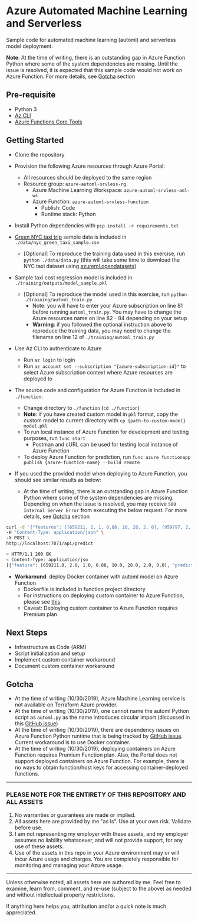 # Azure Automated Machine Learning and Serverless

Sample code for automated machine learning (automl) and serverless model deployment.

**Note**: At the time of writing, there is an outstanding gap in Azure Function Python where some of the system dependencies are missing. Until the issue is resolved, it is expected that this sample code would not work on Azure Function. For more details, see [Gotcha](#Gotcha) section

## Pre-requisite

- Python 3
- [Az CLI](https://docs.microsoft.com/en-us/cli/azure/install-azure-cli?view=azure-cli-latest)
- [Azure Functions Core Tools](https://docs.microsoft.com/en-us/azure/azure-functions/functions-run-local#install-the-azure-functions-core-tools)

## Getting Started

- Clone the repository

- Provision the following Azure resources through Azure Portal:
  - All resources should be deployed to the same region
  - Resource group: `azure-automl-srvless-rg`
    - Azure Machine Learning Workspace: `azure-automl-srvless-aml-ws`
    - Azure Function: `azure-automl-srvless-function`
      - Publish: Code
      - Runtime stack: Python

- Install Python dependencies with `pip install -r requirements.txt`

- [Green NYC taxi trip](https://azure.microsoft.com/en-us/services/open-datasets/catalog/nyc-taxi-limousine-commission-green-taxi-trip-records/) sample data is included in `./data/nyc_green_taxi_sample.csv`
  - \[Optional\] To reproduce the training data used in this exercise, run `python ./data/data.py` (this will take some time to download the NYC taxi dataset using [azureml.opendatasets](https://docs.microsoft.com/en-us/python/api/azureml-opendatasets/azureml.opendatasets?view=azure-ml-py))

- Sample taxi cost regression model is included in `./training/outputs/model_sample.pkl`
  - \[Optional\] To reproduce the model used in this exercise, run `python ./training/automl_train.py`
    - Note: you will have to enter your Azure subscription on line 81 before running `automl_train.py`. You may have to change the Azure resources name on line 82 - 84 depending on your setup
    - **Warning**: if you followed the optional instruction above to reproduce the training data, you may need to change the filename on line 12 of `./training/automl_train.py`

- Use Az CLI to authenticate to Azure
  - Run `az login` to login
  - Run `az account set --subscription "{azure-subscription-id}"` to select Azure subscription context where Azure resources are deployed to

- The source code and configuration for Azure Function is included in `./function`:
  - Change directory to `./function` (`cd ./function`)
  - **Note**: if you have created custom model in `pkl` format, copy the custom model to current directory with `cp {path-to-custom-model} model.pkl`
  - To run local instance of Azure Function for development and testing purposes, run `func start`
    - Postman and cURL can be used for testing local instance of Azure Function
  - To deploy Azure Function for prediction, run `func azure functionapp publish {azure-function-name} --build remote`

- If you used the provided model when deploying to Azure Function, you should see similar results as below:
  - At the time of writing, there is an outstanding gap in Azure Function Python where some of the system dependencies are missing. Depending on when the issue is resolved, you may receive `500 Internal Server Error` from executing the below request. For more details, see [Gotcha](#Gotcha) section

```bash
curl -d '{"features": [[659211, 2, 1, 0.88, 10, 28, 2, 0], [959797, 2, 1, 3.42, 11, 8, 6, 9]]}' \
-H "Content-Type: application/json" \
-X POST \
http://localhost:7071/api/predict

< HTTP/1.1 200 OK
< Content-Type: application/jso
[{"feature": [659211.0, 2.0, 1.0, 0.88, 10.0, 28.0, 2.0, 0.0], "prediction": 7.2704150529543305}, {"feature": [959797.0, 2.0, 1.0, 3.42, 11.0, 8.0, 6.0, 9.0], "prediction": 16.984844216957228}]
```

- **Workaround**: deploy Docker container with automl model on Azure Function
  - Dockerfile is included in function project directory
  - For instructions on deploying custom container to Azure Function, please see [this](https://docs.microsoft.com/en-us/azure/azure-functions/functions-create-function-linux-custom-image?tabs=python)
  - Caveat: Deploying custom container to Azure Function requires Premium plan

## Next Steps

- Infrastructure as Code (ARM)
- Script initialization and setup
- Implement custom container workaround
- Document custom container workaround

## Gotcha

- At the time of writing (10/30/2019), Azure Machine Learning service is not available on Terraform Azure provider.
- At the time of writing (10/30/2019), one cannot name the automl Python script as `automl.py` as the name introduces circular import (discussed in this [GitHub issue](https://github.com/Azure/MachineLearningNotebooks/issues/327))
- At the time of writing (10/30/2019), there are dependency issues on Azure Function Python runtime that is being tracked by [GitHub issue](https://github.com/Azure/azure-functions-python-worker/issues/493). Current workaround is to use Docker container.
- At the time of writing (10/30/2019), deploying containers on Azure Function requires Premium Function plan. Also, the Portal does not support deployed containers on Azure Function. For example, there is no ways to obtain function/host keys for accessing container-deployed functions.

---

### PLEASE NOTE FOR THE ENTIRETY OF THIS REPOSITORY AND ALL ASSETS

1. No warranties or guarantees are made or implied.
2. All assets here are provided by me "as is". Use at your own risk. Validate before use.
3. I am not representing my employer with these assets, and my employer assumes no liability whatsoever, and will not provide support, for any use of these assets.
4. Use of the assets in this repo in your Azure environment may or will incur Azure usage and charges. You are completely responsible for monitoring and managing your Azure usage.

---

Unless otherwise noted, all assets here are authored by me. Feel free to examine, learn from, comment, and re-use (subject to the above) as needed and without intellectual property restrictions.

If anything here helps you, attribution and/or a quick note is much appreciated.